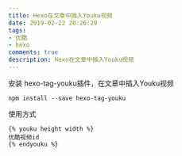```yaml
---
title: Hexo在文章中插入Youku视频
date: 2019-02-22 20:26:29
tags:
- 优酷
- hexo
comments: true
description: Hexo在文章中插入Youku视频
---
```

安装 hexo-tag-youku插件，在文章中插入Youku视频

```
npm install --save hexo-tag-youku
```

使用方式

```
{% youku height width %}
优酷视频id
{% endyouku %}
```
